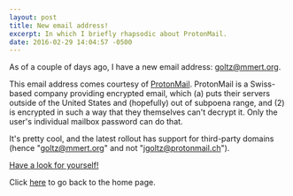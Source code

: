 ```yaml
---
layout: post
title: New email address!
excerpt: In which I briefly rhapsodic about ProtonMail.
date: 2016-02-29 14:04:57 -0500
---
```


As of a couple of days ago, I have a new email address:
[goltz@mmert.org](mailto:goltz@mmert.org).

This email address comes courtesy of
[ProtonMail](https://protonmail.com/).  ProtonMail is a Swiss-based
company providing encrypted email, which (a) puts their servers
outside of the United States and (hopefully) out of subpoena range,
and (2) is encrypted in such a way that they themselves can't decrypt
it.  Only the user's individual mailbox password can do that.

It's pretty cool, and the latest rollout has support for third-party
domains (hence "goltz@mmert.org" and not "jgoltz@protonmail.ch").

[Have a look for yourself!](https://protonmail.com/about)


Click [here](http://goltz20707.mmert.org/) to go back to the home page.

